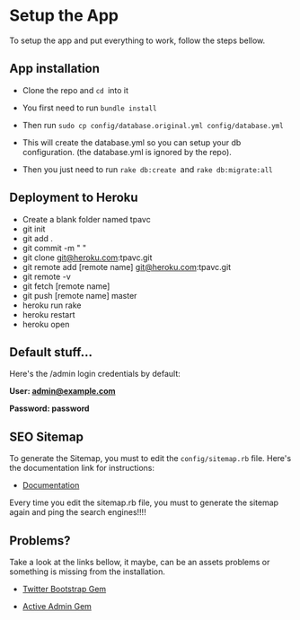 Setup the App
=============

To setup the app and put everything to work, follow the steps bellow.



App installation
----------------

-   Clone the repo and `cd `into it

-   You first need to run `bundle install`

-   Then run `sudo cp config/database.original.yml config/database.yml`

-   This will create the database.yml so you can setup your db configuration.
    (the database.yml is ignored by the repo).

-   Then you just need to run `rake db:create `and `rake db:migrate:all`



Deployment to Heroku 
---------------------


-	Create a blank folder named tpavc
-	git init
-	git add .
-	git commit -m " "
-	git clone git@heroku.com:tpavc.git
-	git remote add [remote name] git@heroku.com:tpavc.git
-	git remote -v
-	git fetch [remote name]
-	git push [remote name] master	
-	heroku run rake
-	heroku restart
-	heroku open



Default stuff...
----------------

Here's the /admin login credentials by default:

**User: admin@example.com**

**Password: password**


SEO Sitemap
-----------

To generate the Sitemap, you must to edit the `config/sitemap.rb` file. Here's the documentation link for instructions:

-	[Documentation][1]

[1]: <http://rubydoc.info/gems/sitemap/0.3.3/frames>

Every time you edit the sitemap.rb file, you must to generate the sitemap again and ping the search engines!!!!



Problems?
---------

Take a look at the links bellow, it maybe, can be an assets problems or
something is missing from the installation.

-   [Twitter Bootstrap Gem][1]

-   [Active Admin Gem][2]

[1]: <https://github.com/seyhunak/twitter-bootstrap-rails>

[2]: <http://activeadmin.info/documentation.html>
